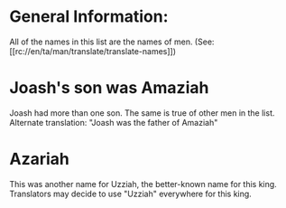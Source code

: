 # General Information:

All of the names in this list are the names of men. (See: [[rc://en/ta/man/translate/translate-names]])

# Joash's son was Amaziah

Joash had more than one son. The same is true of other men in the list. Alternate translation: "Joash was the father of Amaziah"

# Azariah

This was another name for Uzziah, the better-known name for this king. Translators may decide to use "Uzziah" everywhere for this king.

